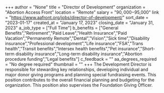 +++
author = "None"
title = "Director of Development"
organization = "Abortion Access Front"
location = "Remote"
salary = "$90,000-$95,000"
link = "https://www.aafront.org/jobs/director-of-development/"
sort_date = "2023-01-17"
created_at = "January 17, 2023"
closing_date = "January 31, 2023"
a_job_type = ["Full Time"]
b_benefits = ["General Benefits","Retirement","Paid Leave","Health Insurance","Paid Vacation","Permanently Remote","Dental","Vision","Sick time","Disability insurance","Professional development","Life insurance","FSA","Trans health","Transit benefits","Intersex health benefits","Pet insurance","Short-term disability insurance","Long-term disability insurance","Abortion procedure funding","Legal benefits"]
c_feedback = ""
aa_degrees_required = "No degree required"
thumbnail = ""
+++
The Development Director is responsible for stewarding key relationships, developing individual and major donor giving programs and planning special fundraising events. This position contributes to the overall financial planning and budgeting for the organization. This position also supervises the Foundation Giving Officer.